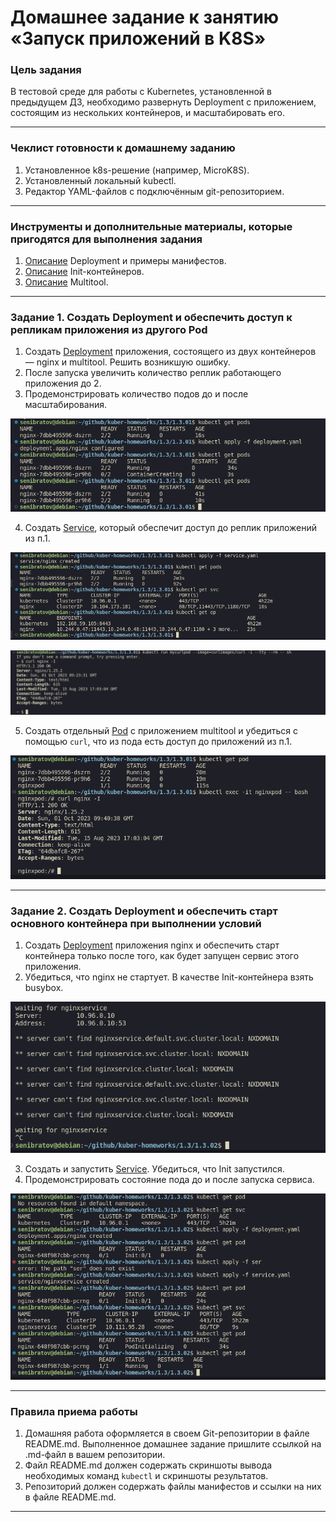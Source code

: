 # Домашнее задание к занятию «Запуск приложений в K8S»

### Цель задания

В тестовой среде для работы с Kubernetes, установленной в предыдущем ДЗ, необходимо развернуть Deployment с приложением, состоящим из нескольких контейнеров, и масштабировать его.

---

### Чеклист готовности к домашнему заданию

1. Установленное k8s-решение (например, MicroK8S).
2. Установленный локальный kubectl.
3. Редактор YAML-файлов с подключённым git-репозиторием.

---

### Инструменты и дополнительные материалы, которые пригодятся для выполнения задания

1. [Описание](https://kubernetes.io/docs/concepts/workloads/controllers/deployment/) Deployment и примеры манифестов.
2. [Описание](https://kubernetes.io/docs/concepts/workloads/pods/init-containers/) Init-контейнеров.
3. [Описание](https://github.com/wbitt/Network-MultiTool) Multitool.

---

### Задание 1. Создать Deployment и обеспечить доступ к репликам приложения из другого Pod

1. Создать [Deployment](./1.3.01/deployment.yaml) приложения, состоящего из двух контейнеров — nginx и multitool. Решить возникшую ошибку.
2. После запуска увеличить количество реплик работающего приложения до 2.
3. Продемонстрировать количество подов до и после масштабирования.

![Alt text](image-1.png)

4. Создать [Service](./1.3.01/service.yaml), который обеспечит доступ до реплик приложений из п.1.

![Alt text](image-2.png)

![Alt text](image-3.png)

5. Создать отдельный [Pod](./1.3.01/pod.yaml) с приложением multitool и убедиться с помощью `curl`, что из пода есть доступ до приложений из п.1.

![Alt text](image-4.png)

---

### Задание 2. Создать Deployment и обеспечить старт основного контейнера при выполнении условий

1. Создать [Deployment](./1.3.02/deployment.yaml) приложения nginx и обеспечить старт контейнера только после того, как будет запущен сервис этого приложения.
2. Убедиться, что nginx не стартует. В качестве Init-контейнера взять busybox.

![Alt text](image-5.png)

3. Создать и запустить [Service](./1.3.02/service.yaml). Убедиться, что Init запустился.
4. Продемонстрировать состояние пода до и после запуска сервиса.

![Alt text](image-6.png)

---

### Правила приема работы

1. Домашняя работа оформляется в своем Git-репозитории в файле README.md. Выполненное домашнее задание пришлите ссылкой на .md-файл в вашем репозитории.
2. Файл README.md должен содержать скриншоты вывода необходимых команд `kubectl` и скриншоты результатов.
3. Репозиторий должен содержать файлы манифестов и ссылки на них в файле README.md.

---
